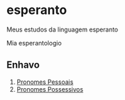 # esperanto

Meus estudos da linguagem esperanto

Mia esperantologio


## Enhavo


1. [Pronomes Pessoais](pronomes_pessoais.md)
2. [Pronomes Possessivos](pronomes_possessivos.md)

